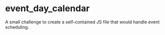 event_day_calendar
==================

A small challenge to create a self-contained JS file that would handle event scheduling.
